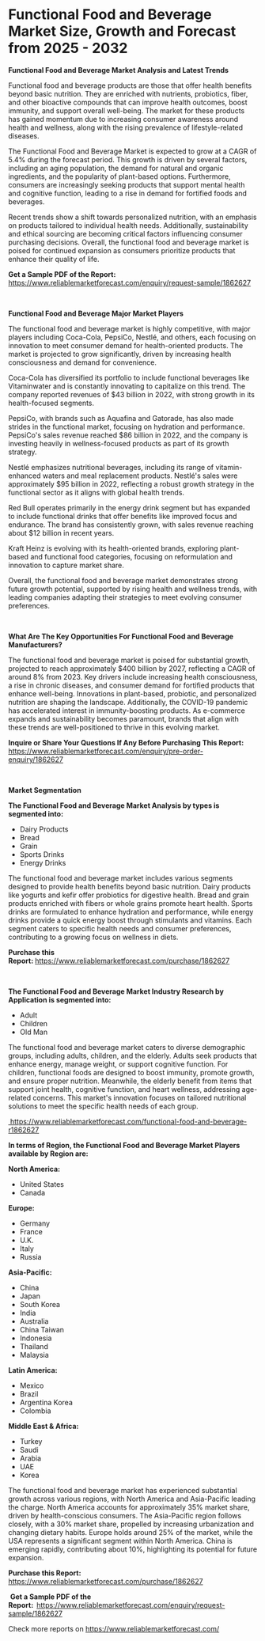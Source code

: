 <p><h1>Functional Food and Beverage Market Size, Growth and Forecast from 2025 - 2032</h1></p><p><strong>Functional Food and Beverage Market Analysis and Latest Trends</strong></p>
<p><p>Functional food and beverage products are those that offer health benefits beyond basic nutrition. They are enriched with nutrients, probiotics, fiber, and other bioactive compounds that can improve health outcomes, boost immunity, and support overall well-being. The market for these products has gained momentum due to increasing consumer awareness around health and wellness, along with the rising prevalence of lifestyle-related diseases.</p><p>The Functional Food and Beverage Market is expected to grow at a CAGR of 5.4% during the forecast period. This growth is driven by several factors, including an aging population, the demand for natural and organic ingredients, and the popularity of plant-based options. Furthermore, consumers are increasingly seeking products that support mental health and cognitive function, leading to a rise in demand for fortified foods and beverages.</p><p>Recent trends show a shift towards personalized nutrition, with an emphasis on products tailored to individual health needs. Additionally, sustainability and ethical sourcing are becoming critical factors influencing consumer purchasing decisions. Overall, the functional food and beverage market is poised for continued expansion as consumers prioritize products that enhance their quality of life.</p></p>
<p><strong>Get a Sample PDF of the Report:&nbsp;</strong> <a href="https://www.reliablemarketforecast.com/enquiry/request-sample/1862627?utm_campaign=2932&utm_medium=2&utm_source=Github&utm_content=ia&utm_term=07042025&utm_id=functional-food-and-beverage">https://www.reliablemarketforecast.com/enquiry/request-sample/1862627</a></p>
<p>&nbsp;</p>
<p><strong>Functional Food and Beverage Major Market Players</strong></p>
<p><p>The functional food and beverage market is highly competitive, with major players including Coca-Cola, PepsiCo, Nestlé, and others, each focusing on innovation to meet consumer demand for health-oriented products. The market is projected to grow significantly, driven by increasing health consciousness and demand for convenience.</p><p>Coca-Cola has diversified its portfolio to include functional beverages like Vitaminwater and is constantly innovating to capitalize on this trend. The company reported revenues of $43 billion in 2022, with strong growth in its health-focused segments. </p><p>PepsiCo, with brands such as Aquafina and Gatorade, has also made strides in the functional market, focusing on hydration and performance. PepsiCo's sales revenue reached $86 billion in 2022, and the company is investing heavily in wellness-focused products as part of its growth strategy.</p><p>Nestlé emphasizes nutritional beverages, including its range of vitamin-enhanced waters and meal replacement products. Nestlé's sales were approximately $95 billion in 2022, reflecting a robust growth strategy in the functional sector as it aligns with global health trends.</p><p>Red Bull operates primarily in the energy drink segment but has expanded to include functional drinks that offer benefits like improved focus and endurance. The brand has consistently grown, with sales revenue reaching about $12 billion in recent years.</p><p>Kraft Heinz is evolving with its health-oriented brands, exploring plant-based and functional food categories, focusing on reformulation and innovation to capture market share.</p><p>Overall, the functional food and beverage market demonstrates strong future growth potential, supported by rising health and wellness trends, with leading companies adapting their strategies to meet evolving consumer preferences.</p></p>
<p>&nbsp;</p>
<p><strong>What Are The Key Opportunities For Functional Food and Beverage Manufacturers?</strong></p>
<p><p>The functional food and beverage market is poised for substantial growth, projected to reach approximately $400 billion by 2027, reflecting a CAGR of around 8% from 2023. Key drivers include increasing health consciousness, a rise in chronic diseases, and consumer demand for fortified products that enhance well-being. Innovations in plant-based, probiotic, and personalized nutrition are shaping the landscape. Additionally, the COVID-19 pandemic has accelerated interest in immunity-boosting products. As e-commerce expands and sustainability becomes paramount, brands that align with these trends are well-positioned to thrive in this evolving market.</p></p>
<p><strong>Inquire or Share Your Questions If Any Before Purchasing This Report:</strong> <a href="https://www.reliablemarketforecast.com/enquiry/pre-order-enquiry/1862627?utm_campaign=2932&utm_medium=2&utm_source=Github&utm_content=ia&utm_term=07042025&utm_id=functional-food-and-beverage">https://www.reliablemarketforecast.com/enquiry/pre-order-enquiry/1862627</a></p>
<p>&nbsp;</p>
<p><strong>Market Segmentation</strong></p>
<p><strong>The Functional Food and Beverage Market Analysis by types is segmented into:</strong></p>
<p><ul><li>Dairy Products</li><li>Bread</li><li>Grain</li><li>Sports Drinks</li><li>Energy Drinks</li></ul></p>
<p><p>The functional food and beverage market includes various segments designed to provide health benefits beyond basic nutrition. Dairy products like yogurts and kefir offer probiotics for digestive health. Bread and grain products enriched with fibers or whole grains promote heart health. Sports drinks are formulated to enhance hydration and performance, while energy drinks provide a quick energy boost through stimulants and vitamins. Each segment caters to specific health needs and consumer preferences, contributing to a growing focus on wellness in diets.</p></p>
<p><strong>Purchase this Report:&nbsp;</strong><a href="https://www.reliablemarketforecast.com/purchase/1862627?utm_campaign=2932&utm_medium=2&utm_source=Github&utm_content=ia&utm_term=07042025&utm_id=functional-food-and-beverage">https://www.reliablemarketforecast.com/purchase/1862627</a></p>
<p>&nbsp;</p>
<p><strong>The Functional Food and Beverage Market Industry Research by Application is segmented into:</strong></p>
<p><ul><li>Adult</li><li>Children</li><li>Old Man</li></ul></p>
<p><p>The functional food and beverage market caters to diverse demographic groups, including adults, children, and the elderly. Adults seek products that enhance energy, manage weight, or support cognitive function. For children, functional foods are designed to boost immunity, promote growth, and ensure proper nutrition. Meanwhile, the elderly benefit from items that support joint health, cognitive function, and heart wellness, addressing age-related concerns. This market's innovation focuses on tailored nutritional solutions to meet the specific health needs of each group.</p></p>
<p><a href="https://www.reliablemarketforecast.com/functional-food-and-beverage-r1862627?utm_campaign=2932&utm_medium=2&utm_source=Github&utm_content=ia&utm_term=07042025&utm_id=functional-food-and-beverage">&nbsp;https://www.reliablemarketforecast.com/functional-food-and-beverage-r1862627</a></p>
<p><strong>In terms of Region, the Functional Food and Beverage Market Players available by Region are:</strong></p>
<p>
    <p> <strong> North America: </strong>
        <ul>
            <li>United States</li>
            <li>Canada</li>
        </ul>
        </p> 
    <p> <strong> Europe: </strong>
        <ul>
            <li>Germany</li>
            <li>France</li>
            <li>U.K.</li>
            <li>Italy</li>
            <li>Russia</li>
        </ul>
        </p> 
    <p> <strong> Asia-Pacific: </strong>
        <ul>
            <li>China</li>
            <li>Japan</li>
            <li>South Korea</li>
            <li>India</li>
            <li>Australia</li>
            <li>China Taiwan</li>
            <li>Indonesia</li>
            <li>Thailand</li>
            <li>Malaysia</li>
        </ul>
        </p> 
    <p> <strong> Latin America: </strong>
        <ul>
            <li>Mexico</li>
            <li>Brazil</li>
            <li>Argentina Korea</li>
            <li>Colombia</li>
        </ul>
        </p> 
    <p> <strong> Middle East & Africa: </strong>
        <ul>
            <li>Turkey</li>
            <li>Saudi</li>
            <li>Arabia</li>
            <li>UAE</li>
            <li>Korea</li>
        </ul>
    </p>
    </p>
<p><p>The functional food and beverage market has experienced substantial growth across various regions, with North America and Asia-Pacific leading the charge. North America accounts for approximately 35% market share, driven by health-conscious consumers. The Asia-Pacific region follows closely, with a 30% market share, propelled by increasing urbanization and changing dietary habits. Europe holds around 25% of the market, while the USA represents a significant segment within North America. China is emerging rapidly, contributing about 10%, highlighting its potential for future expansion.</p></p>
<p><strong>Purchase this Report: </strong><a href="https://www.reliablemarketforecast.com/purchase/1862627?utm_campaign=2932&utm_medium=2&utm_source=Github&utm_content=ia&utm_term=07042025&utm_id=functional-food-and-beverage">https://www.reliablemarketforecast.com/purchase/1862627</a></p>
<p>&nbsp;<strong>Get a Sample PDF of the Report:&nbsp;&nbsp;</strong><a href="https://www.reliablemarketforecast.com/enquiry/request-sample/1862627?utm_campaign=2932&utm_medium=2&utm_source=Github&utm_content=ia&utm_term=07042025&utm_id=functional-food-and-beverage">https://www.reliablemarketforecast.com/enquiry/request-sample/1862627</a></p>
<p><strong></strong></p>
<p>Check more reports on <a href="https://www.reliablemarketforecast.com/?utm_campaign=2932&utm_medium=2&utm_source=Github&utm_content=ia&utm_term=07042025&utm_id=functional-food-and-beverage">https://www.reliablemarketforecast.com/</a></p>